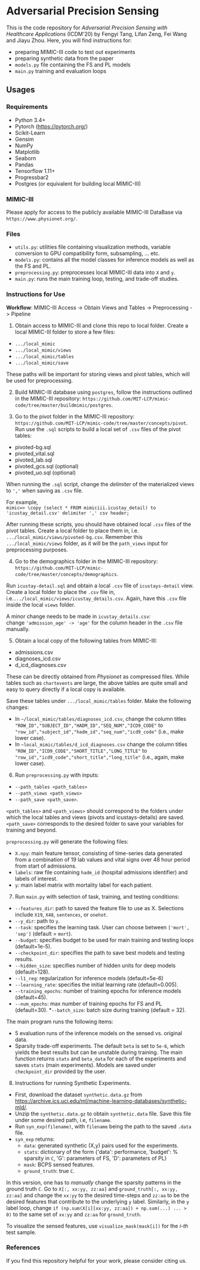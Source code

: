 # Adversarial Precision Sensing

This is the code repository for *Adversarial Precision Sensing with Healthcare Applications* (ICDM'20) by Fengyi Tang, Lifan Zeng, Fei Wang and Jiayu Zhou. 
Here, you will find instructions for:

* preparing MIMIC-III code to test out experiments
* preparing synthetic data from the paper
* `models.py` file containing the FS and PL models
* `main.py` training and evaluation loops

## Usages
### Requirements
* Python 3.4+
* Pytorch (https://pytorch.org/)
* Scikit-Learn
* Gensim
* NumPy
* Matplotlib
* Seaborn
* Pandas
* Tensorflow 1.11+
* Progressbar2
* Postgres (or equivalent for building local MIMIC-III)

### MIMIC-III ###
Please apply for access to the publicly available MIMIC-III DataBase via `https://www.physionet.org/`. 

### Files ###
* `utils.py`: utilities file containing visualization methods, variable conversion to GPU compatibility form, subsampling, ... etc.
* `models.py`: contains all the model classes for inference models as well as the FS and PL. 
* `preprocessing.py`: preprocesses local MIMIC-III data into `X` and `y`.
* `main.py`: runs the main training loop, testing, and trade-off studies.  

### Instructions for Use ###

**Workflow**: MIMIC-III Access -> Obtain Views and Tables -> Preprocessing -> Pipeline

1. Obtain access to MIMIC-III and clone this repo to local folder. 
Create a local MIMIC-III folder to store a few files:
* `.../local_mimic`
* `.../local_mimic/views`
* `.../local_mimic/tables`
* `.../local_mimic/save`

These paths will be important for storing views and pivot tables, which will be used for preprocessing.

2. Build MIMIC-III database using `postgres`, follow the instructions outlined in the MIMIC-III repository: 
`https://github.com/MIT-LCP/mimic-code/tree/master/buildmimic/postgres`.

3. Go to the pivot folder in the MIMIC-III repository:
`https://github.com/MIT-LCP/mimic-code/tree/master/concepts/pivot`.
Run use the `.sql` scripts to build a local set of `.csv` files of the pivot tables:
* pivoted-bg.sql 
* pivoted_vital.sql
* pivoted_lab.sql
* pivoted_gcs.sql (optional)
* pivoted_uo.sql (optional)

When running the `.sql` script, change the _delimiter_ of the materialized views to `','` when saving as `.csv` file.  

For example,  
`mimic=> \copy (select * FROM mimiciii.icustay_detail) to 'icustay_detail.csv' delimiter ',' csv header;`

After running these scripts, you should have obtained local `.csv` files of the pivot tables. 
Create a local folder to place them in, i.e. `.../local_mimic/views/pivoted-bg.csv`. 
Remember this `.../local_mimic/views` folder, as it will be the `path_views` input for preprocessing purposes.

4. Go to the demographics folder in the MIMIC-III repository:
`https://github.com/MIT-LCP/mimic-code/tree/master/concepts/demographics`.

Run `icustay-detail.sql` and obtain a local `.csv` file of `icustays-detail` view. 
Create a local folder to place the `.csv` file in, i.e.`.../local_mimic/views/icustay_details.csv`. 
Again, have this `.csv` file inside the local `views` folder.

A minor change needs to be made in `icustay_details.csv`:  
change `'admission_age' -> 'age'` for the column header in the `.csv` file manually. 

5. Obtain a local copy of the following tables from MIMIC-III:
* admissions.csv
* diagnoses_icd.csv
* d_icd_diagnoses.csv

These can be directly obtained from *Physionet* as compressed files. 
While tables such as `chartevents` are large, the above tables are quite small and easy to query directly if a local copy is available. 

Save these tables under `.../local_mimic/tables` folder. 
Make the following changes: 
* In `~/local_mimic/tables/diagnoses_icd.csv`, change the column titles `"ROW_ID","SUBJECT_ID","HADM_ID","SEQ_NUM","ICD9_CODE"` to
`"row_id","subject_id","hadm_id","seq_num","icd9_code"` (i.e., make lower case). 
* In `~local_mimic/tables/d_icd_diagnoses.csv` change the column titles `"ROW_ID","ICD9_CODE","SHORT_TITLE","LONG_TITLE"` to
`"row_id","icd9_code","short_title","long_title"` (i.e., again, make lower case). 

6. Run `preprocessing.py` with inputs: 
* `--path_tables <path_tables>`
* `--path_views <path_views>`
* `--path_save <path_save>`.

`<path_tables>` and `<path_views>`  should correspond to the folders under which the local tables and views (pivots and icustays-details) are saved.
 `<path_save>` corresponds to the desired folder to save your variables for training and beyond.
 
 `preprocessing.py` will generate the following files:
 * `X.npy`: main feature tensor, consisting of time-series data generated from a combination of 19 lab values and vital signs over 48 hour period from start of admissions. 
 * `labels`:  raw file containing `hadm_id` (hospital admissions identifier) and labels of interest. 
 * `y`: main label matrix with mortality label for each patient.   
 
7. Run `main.py` with selection of task, training, and testing conditions:
* `--features_dir`: path to saved the feature file to use as X. Selections include `X19`, `X48`, `sentences`, or `onehot`.
* `--y_dir`: path to `y`.
* `--task`: specifies the learning task. User can choose between `['mort', 'sep']` (default = `mort`).
* `--budget`: specifies budget to be used for main training and testing loops (default=1e-5).
* `--checkpoint_dir`: specifies the path to save best models and testing results. 
* `--hidden_size`: specifies number of hidden units for deep models (default=128). 
* `--l1_reg`: regularization for inference models (default=5e-6)
* `--learning_rate`: specifies the initial learning rate (default=0.005).
* `--training_epochs`: number of training epochs for inference models (default=45).
* `--num_epochs`: max number of training epochs for FS and PL (default=30).
*`--batch_size`: batch size during training (default = 32).

The main program runs the following items:
 + 5 evaluation runs of the inference models on the sensed vs. original data.
 + Sparsity trade-off experiments.
The default `beta` is set to `5e-6`, which yields the best results but can be unstable during training. 
The main function returns `stats` and `beta_data` for each of the experiments and saves `stats` (main experiments). 
Models are saved under `checkpoint_dir` provided by the user.

8. Instructions for running Synthetic Experiments.
* First, download the dataset `synthetic.data.gz` from https://archive.ics.uci.edu/ml/machine-learning-databases/synthetic-mld/.
* Unzip the `synthetic.data.gz` to obtain `synthetic.data` file. Save this file under some desired path, i.e, `filename`.
* Run `syn_exp(filename)`, with `filename` being the path to the saved `.data` file.
* `syn_exp` returns: 
	+ `data`: generated synthetic (X,y) pairs used for the experiments. 
	+ `stats`: dictionary of the form {'data': performance, 'budget': % sparsity in `C`, 'G': parameters of FS, 'D': parameters of PL}
	+ `mask`: BCPS sensed features.
	+ `ground_truth`: true `C`. 

In this version, one has to _manually_ change the sparsity patterns in the ground truth `C`. 
Go to `X[:, xx:yy, zz:aa]` and `ground_truth[:, xx:yy, zz:aa]` and change the `xx:yy` to the desired time-steps and `zz:aa` to be the desired features that contribute to the underlying `y` label. 
Similarly, in the `y` label loop, change `if (np.sum(X[i][xx:yy, zz:aa]) + np.sum(...) ... > 0)` to the same set of `xx:yy` and `zz:aa` for `ground_truth`. 

To visualize the sensed features, use `visualize_mask(mask[i])` for the _i-th_ test sample. 

### References ###

If you find this repository helpful for your work, please consider citing us.
<!-- 
```
@article{Tang2020AdversarialPS,
	title={Adversarial Precision Sensing with Healthcare Applications},
	author={Fengyi Tang and Lifan Zeng and Fei Wang and Jiayu Zhou},
	journal={IEEE International Conference on Data Mining (ICDM)},
  	year={2020},
  	pages={000-999}

}
``` -->
